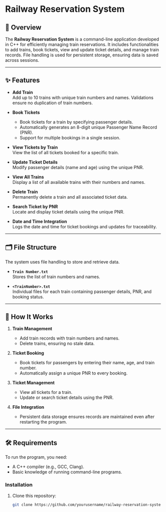 # Railway Reservation System

## 🚆 Overview
The **Railway Reservation System** is a command-line application developed in C++ for efficiently managing train reservations. It includes functionalities to add trains, book tickets, view and update ticket details, and manage train records. File handling is used for persistent storage, ensuring data is saved across sessions.

---

## ✨ Features
- **Add Train**  
  Add up to 10 trains with unique train numbers and names. Validations ensure no duplication of train numbers.

- **Book Tickets**  
  - Book tickets for a train by specifying passenger details.  
  - Automatically generates an 8-digit unique Passenger Name Record (PNR).  
  - Support for multiple bookings in a single session.  

- **View Tickets by Train**  
  View the list of all tickets booked for a specific train.

- **Update Ticket Details**  
  Modify passenger details (name and age) using the unique PNR.

- **View All Trains**  
  Display a list of all available trains with their numbers and names.

- **Delete Train**  
  Permanently delete a train and all associated ticket data.

- **Search Ticket by PNR**  
  Locate and display ticket details using the unique PNR.

- **Date and Time Integration**  
  Logs the date and time for ticket bookings and updates for traceability.

---

## 🗂 File Structure
The system uses file handling to store and retrieve data.  

- **`Train Number.txt`**  
  Stores the list of train numbers and names.  

- **`<TrainNumber>.txt`**  
  Individual files for each train containing passenger details, PNR, and booking status.  

---

## 🚀 How It Works
1. **Train Management**  
   - Add train records with train numbers and names.  
   - Delete trains, ensuring no stale data.  

2. **Ticket Booking**  
   - Book tickets for passengers by entering their name, age, and train number.  
   - Automatically assign a unique PNR to every booking.  

3. **Ticket Management**  
   - View all tickets for a train.  
   - Update or search ticket details using the PNR.  

4. **File Integration**  
   - Persistent data storage ensures records are maintained even after restarting the program.  

---

## 🛠 Requirements
To run the program, you need:
- A C++ compiler (e.g., GCC, Clang).  
- Basic knowledge of running command-line programs.  

### Installation
1. Clone this repository:
   ```bash
   git clone https://github.com/yourusername/railway-reservation-system.git
